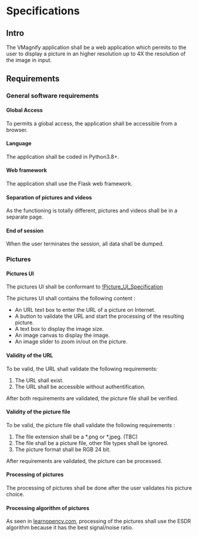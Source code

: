 # Specifications

## Intro

The VMagnify application shall be a web application which permits to the user to display a picture in an higher resolution up to 4X the resolution of the image in input.

## Requirements

### General software requirements

#### Global Access

To permits a global access, the application shall be accessible from a browser.

#### Language

The application shall be coded in Python3.8+.

#### Web framework

The application shall use the Flask web framework.

#### Separation of pictures and videos

As the functioning is totally different, pictures and videos shall be in a separate page.

#### End of session

When the user terminates the session, all data shall be dumped.

### Pictures

#### Pictures UI

The pictures UI shall be conformant to [!Picture_UI_Specification](Picture_UI_Specification.png)

The pictures UI shall contains the following content :

- An URL text box to enter the URL of a picture on Internet.
- A button to validate the URL and start the processing of the resulting picture.
- A text box to display the image size.
- An image canvas to display the image.
- An image slider to zoom in/out on the picture.  

#### Validity of the URL

To be valid, the URL shall validate the following requirements:

1. The URL shall exist.
2. The URL shall be accessible without authentification.

After both requirements are validated, the picture file shall be verified.

#### Validity of the picture file

To be valid, the picture file shall validate the following requirements :

1. The file extension shall be a *.png or *.jpeg. (TBC)
2. The file shall be a picture file, other file types shall be ignored.
3. The picture format shall be RGB 24 bit.

After requirements are validated, the picture can be processed.

#### Processing of pictures

The processing of pictures shall be done after the user validates his picture choice.

#### Processing algorithm of pictures

As seen in [learnopencv.com](https://learnopencv.com/super-resolution-in-opencv/), processing of the pictures shall use the ESDR algorithm because it has the best signal/noise ratio.
